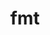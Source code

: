 ---
title: "fmt"
layout: cache
categories: [package, v0.22.0]
meta: {"versions": ["10.2.1", "9.1.0"], "compilers": ["cce@=15.0.1", "gcc@=10.3.0", "gcc@=11.4.0", "gcc@=7.3.1", "gcc@=7.5.0", "gcc@=9.4.0", "oneapi@=2023.2.0", "oneapi@=2024.0.0"], "oss": ["amzn2", "rhel8", "sle_hpc15", "ubuntu18.04", "ubuntu20.04", "ubuntu22.04"], "platforms": ["linux"], "targets": ["aarch64", "neoverse_n1", "neoverse_v1", "neoverse_v2", "ppc64le", "x86_64_v3", "x86_64_v4", "zen4"], "stacks": ["aws-pcluster-x86_64_v4", "e4s", "e4s-cray-rhel", "e4s-cray-sles", "e4s-neoverse-v2", "e4s-neoverse_v1", "e4s-oneapi", "e4s-power", "e4s-rocm-external", "radiuss", "radiuss-aws", "radiuss-aws-aarch64", "root"], "num_specs": 16, "num_specs_by_stack": {"radiuss-aws-aarch64": 2, "root": 16, "radiuss-aws": 1, "aws-pcluster-x86_64_v4": 2, "e4s-cray-rhel": 1, "e4s-cray-sles": 1, "radiuss": 1, "e4s-power": 1, "e4s-neoverse_v1": 2, "e4s-neoverse-v2": 2, "e4s": 2, "e4s-rocm-external": 1, "e4s-oneapi": 1}}
spec_details: [{"hash": "2egefh3dryecnsrpf7yr3wv75ctso6c3", "compiler": "gcc@=7.3.1", "versions": ["10.2.1"], "os": "amzn2", "platform": "linux", "target": "aarch64", "variants": ["build_system=cmake", "build_type=Release", "cxxstd=11", "generator=make", "~ipo", "+pic", "~shared"], "stacks": ["radiuss-aws-aarch64", "root"], "size": "-", "tarball": "https://binaries.spack.io/v0.22.0/build_cache/linux-amzn2-aarch64/gcc-7.3.1/fmt-10.2.1/linux-amzn2-aarch64-gcc-7.3.1-fmt-10.2.1-2egefh3dryecnsrpf7yr3wv75ctso6c3.spack"}, {"hash": "7rnyci734775x3ocgm7motu4r6qi4qz3", "compiler": "gcc@=7.3.1", "versions": ["10.2.1"], "os": "amzn2", "platform": "linux", "target": "x86_64_v3", "variants": ["build_system=cmake", "build_type=Release", "cxxstd=11", "generator=make", "~ipo", "+pic", "~shared"], "stacks": ["root", "radiuss-aws"], "size": "-", "tarball": "https://binaries.spack.io/v0.22.0/build_cache/linux-amzn2-x86_64_v3/gcc-7.3.1/fmt-10.2.1/linux-amzn2-x86_64_v3-gcc-7.3.1-fmt-10.2.1-7rnyci734775x3ocgm7motu4r6qi4qz3.spack"}, {"hash": "v5xbtp54nsw6f6ehafpidimv7tod6mw7", "compiler": "gcc@=7.3.1", "versions": ["10.2.1"], "os": "amzn2", "platform": "linux", "target": "neoverse_n1", "variants": ["build_system=cmake", "build_type=Release", "cxxstd=11", "generator=make", "~ipo", "+pic", "~shared"], "stacks": ["radiuss-aws-aarch64", "root"], "size": "-", "tarball": "https://binaries.spack.io/v0.22.0/build_cache/linux-amzn2-neoverse_n1/gcc-7.3.1/fmt-10.2.1/linux-amzn2-neoverse_n1-gcc-7.3.1-fmt-10.2.1-v5xbtp54nsw6f6ehafpidimv7tod6mw7.spack"}, {"hash": "qt4raux6w7w4sohhcgyvgrq6uq32sbin", "compiler": "oneapi@=2023.2.0", "versions": ["9.1.0"], "os": "amzn2", "platform": "linux", "target": "x86_64_v3", "variants": ["build_system=cmake", "build_type=Release", "cxxstd=11", "generator=make", "~ipo", "patches=08fb707", "+pic", "~shared"], "stacks": ["aws-pcluster-x86_64_v4", "root"], "size": "-", "tarball": "https://binaries.spack.io/v0.22.0/build_cache/linux-amzn2-x86_64_v3/oneapi-2023.2.0/fmt-9.1.0/linux-amzn2-x86_64_v3-oneapi-2023.2.0-fmt-9.1.0-qt4raux6w7w4sohhcgyvgrq6uq32sbin.spack"}, {"hash": "7uqbmxe6kcathetxdnnon42qhp5kkhly", "compiler": "oneapi@=2023.2.0", "versions": ["9.1.0"], "os": "amzn2", "platform": "linux", "target": "x86_64_v4", "variants": ["build_system=cmake", "build_type=Release", "cxxstd=11", "generator=make", "~ipo", "patches=08fb707", "+pic", "~shared"], "stacks": ["aws-pcluster-x86_64_v4", "root"], "size": "-", "tarball": "https://binaries.spack.io/v0.22.0/build_cache/linux-amzn2-x86_64_v4/oneapi-2023.2.0/fmt-9.1.0/linux-amzn2-x86_64_v4-oneapi-2023.2.0-fmt-9.1.0-7uqbmxe6kcathetxdnnon42qhp5kkhly.spack"}, {"hash": "u42pus372carhzyhflgdveqqyj5irkw2", "compiler": "cce@=15.0.1", "versions": ["10.2.1"], "os": "rhel8", "platform": "linux", "target": "zen4", "variants": ["build_system=cmake", "build_type=Release", "cxxstd=11", "generator=make", "~ipo", "+pic", "~shared"], "stacks": ["e4s-cray-rhel", "root"], "size": "-", "tarball": "https://binaries.spack.io/v0.22.0/build_cache/linux-rhel8-zen4/cce-15.0.1/fmt-10.2.1/linux-rhel8-zen4-cce-15.0.1-fmt-10.2.1-u42pus372carhzyhflgdveqqyj5irkw2.spack"}, {"hash": "zhcl7kdf236a4fkvwkn37g42wpsvkl6h", "compiler": "gcc@=10.3.0", "versions": ["10.2.1"], "os": "sle_hpc15", "platform": "linux", "target": "x86_64_v4", "variants": ["build_system=cmake", "build_type=Release", "cxxstd=11", "generator=make", "~ipo", "+pic", "~shared"], "stacks": ["root", "e4s-cray-sles"], "size": "-", "tarball": "https://binaries.spack.io/v0.22.0/build_cache/linux-sle_hpc15-x86_64_v4/gcc-10.3.0/fmt-10.2.1/linux-sle_hpc15-x86_64_v4-gcc-10.3.0-fmt-10.2.1-zhcl7kdf236a4fkvwkn37g42wpsvkl6h.spack"}, {"hash": "p7pnzeomstriro2pun5mhilybjcntewb", "compiler": "gcc@=7.5.0", "versions": ["10.2.1"], "os": "ubuntu18.04", "platform": "linux", "target": "x86_64_v3", "variants": ["build_system=cmake", "build_type=Release", "cxxstd=11", "generator=make", "~ipo", "+pic", "~shared"], "stacks": ["radiuss", "root"], "size": "-", "tarball": "https://binaries.spack.io/v0.22.0/build_cache/linux-ubuntu18.04-x86_64_v3/gcc-7.5.0/fmt-10.2.1/linux-ubuntu18.04-x86_64_v3-gcc-7.5.0-fmt-10.2.1-p7pnzeomstriro2pun5mhilybjcntewb.spack"}, {"hash": "qqtlbjsy2unzgqeexi7btbin6wklyvxb", "compiler": "gcc@=9.4.0", "versions": ["10.2.1"], "os": "ubuntu20.04", "platform": "linux", "target": "ppc64le", "variants": ["build_system=cmake", "build_type=Release", "cxxstd=11", "generator=make", "~ipo", "+pic", "~shared"], "stacks": ["root", "e4s-power"], "size": "-", "tarball": "https://binaries.spack.io/v0.22.0/build_cache/linux-ubuntu20.04-ppc64le/gcc-9.4.0/fmt-10.2.1/linux-ubuntu20.04-ppc64le-gcc-9.4.0-fmt-10.2.1-qqtlbjsy2unzgqeexi7btbin6wklyvxb.spack"}, {"hash": "k63fphou7os5kvmlozoq4f47uwry37lz", "compiler": "gcc@=11.4.0", "versions": ["10.2.1"], "os": "ubuntu22.04", "platform": "linux", "target": "neoverse_v1", "variants": ["build_system=cmake", "build_type=Release", "cxxstd=11", "generator=make", "~ipo", "+pic", "~shared"], "stacks": ["root", "e4s-neoverse_v1"], "size": "-", "tarball": "https://binaries.spack.io/v0.22.0/build_cache/linux-ubuntu22.04-neoverse_v1/gcc-11.4.0/fmt-10.2.1/linux-ubuntu22.04-neoverse_v1-gcc-11.4.0-fmt-10.2.1-k63fphou7os5kvmlozoq4f47uwry37lz.spack"}, {"hash": "5lsufje4edrrureab3mt6v4aujexkixj", "compiler": "gcc@=11.4.0", "versions": ["10.2.1"], "os": "ubuntu22.04", "platform": "linux", "target": "neoverse_v1", "variants": ["build_system=cmake", "build_type=Release", "cxxstd=17", "generator=make", "~ipo", "+pic", "~shared"], "stacks": ["root", "e4s-neoverse_v1"], "size": "-", "tarball": "https://binaries.spack.io/v0.22.0/build_cache/linux-ubuntu22.04-neoverse_v1/gcc-11.4.0/fmt-10.2.1/linux-ubuntu22.04-neoverse_v1-gcc-11.4.0-fmt-10.2.1-5lsufje4edrrureab3mt6v4aujexkixj.spack"}, {"hash": "o753wf7npandmdkzgvebgeqy6t7ijmal", "compiler": "gcc@=11.4.0", "versions": ["10.2.1"], "os": "ubuntu22.04", "platform": "linux", "target": "neoverse_v2", "variants": ["build_system=cmake", "build_type=Release", "cxxstd=11", "generator=make", "~ipo", "+pic", "~shared"], "stacks": ["root", "e4s-neoverse-v2"], "size": "-", "tarball": "https://binaries.spack.io/v0.22.0/build_cache/linux-ubuntu22.04-neoverse_v2/gcc-11.4.0/fmt-10.2.1/linux-ubuntu22.04-neoverse_v2-gcc-11.4.0-fmt-10.2.1-o753wf7npandmdkzgvebgeqy6t7ijmal.spack"}, {"hash": "zaxonwjvlusw6eto2gdx42qkhoymtt7d", "compiler": "gcc@=11.4.0", "versions": ["10.2.1"], "os": "ubuntu22.04", "platform": "linux", "target": "neoverse_v2", "variants": ["build_system=cmake", "build_type=Release", "cxxstd=17", "generator=make", "~ipo", "+pic", "~shared"], "stacks": ["root", "e4s-neoverse-v2"], "size": "-", "tarball": "https://binaries.spack.io/v0.22.0/build_cache/linux-ubuntu22.04-neoverse_v2/gcc-11.4.0/fmt-10.2.1/linux-ubuntu22.04-neoverse_v2-gcc-11.4.0-fmt-10.2.1-zaxonwjvlusw6eto2gdx42qkhoymtt7d.spack"}, {"hash": "ba2ymf5ah2rt5fimcxz2forjewg2yslf", "compiler": "gcc@=11.4.0", "versions": ["10.2.1"], "os": "ubuntu22.04", "platform": "linux", "target": "x86_64_v3", "variants": ["build_system=cmake", "build_type=Release", "cxxstd=11", "generator=make", "~ipo", "+pic", "~shared"], "stacks": ["e4s", "root", "e4s-rocm-external"], "size": "-", "tarball": "https://binaries.spack.io/v0.22.0/build_cache/linux-ubuntu22.04-x86_64_v3/gcc-11.4.0/fmt-10.2.1/linux-ubuntu22.04-x86_64_v3-gcc-11.4.0-fmt-10.2.1-ba2ymf5ah2rt5fimcxz2forjewg2yslf.spack"}, {"hash": "v4lixsodmm45xc4f7uvmc7wd46nwcero", "compiler": "gcc@=11.4.0", "versions": ["10.2.1"], "os": "ubuntu22.04", "platform": "linux", "target": "x86_64_v3", "variants": ["build_system=cmake", "build_type=Release", "cxxstd=17", "generator=make", "~ipo", "+pic", "~shared"], "stacks": ["e4s", "root"], "size": "-", "tarball": "https://binaries.spack.io/v0.22.0/build_cache/linux-ubuntu22.04-x86_64_v3/gcc-11.4.0/fmt-10.2.1/linux-ubuntu22.04-x86_64_v3-gcc-11.4.0-fmt-10.2.1-v4lixsodmm45xc4f7uvmc7wd46nwcero.spack"}, {"hash": "vjprfjngd2biep6v4ig2yuubgzhtnvtq", "compiler": "oneapi@=2024.0.0", "versions": ["10.2.1"], "os": "ubuntu22.04", "platform": "linux", "target": "x86_64_v3", "variants": ["build_system=cmake", "build_type=Release", "cxxstd=11", "generator=make", "~ipo", "+pic", "~shared"], "stacks": ["root", "e4s-oneapi"], "size": "-", "tarball": "https://binaries.spack.io/v0.22.0/build_cache/linux-ubuntu22.04-x86_64_v3/oneapi-2024.0.0/fmt-10.2.1/linux-ubuntu22.04-x86_64_v3-oneapi-2024.0.0-fmt-10.2.1-vjprfjngd2biep6v4ig2yuubgzhtnvtq.spack"}]
---
